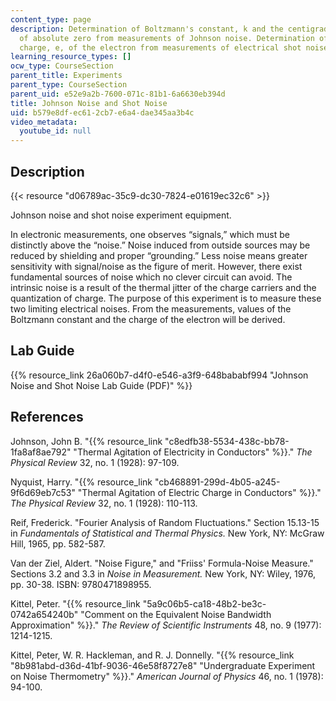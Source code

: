 ```yaml
---
content_type: page
description: Determination of Boltzmann's constant, k and the centigrade temperature
  of absolute zero from measurements of Johnson noise. Determination of the average
  charge, e, of the electron from measurements of electrical shot noise.
learning_resource_types: []
ocw_type: CourseSection
parent_title: Experiments
parent_type: CourseSection
parent_uid: e52e9a2b-7600-071c-81b1-6a6630eb394d
title: Johnson Noise and Shot Noise
uid: b579e8df-ec61-2cb7-e6a4-dae345aa3b4c
video_metadata:
  youtube_id: null
---
```


Description
-----------

{{< resource "d06789ac-35c9-dc30-7824-e01619ec32c6" >}}

Johnson noise and shot noise experiment equipment.

In electronic measurements, one observes “signals,” which must be distinctly above the “noise.” Noise induced from outside sources may be reduced by shielding and proper “grounding.” Less noise means greater sensitivity with signal/noise as the figure of merit. However, there exist fundamental sources of noise which no clever circuit can avoid. The intrinsic noise is a result of the thermal jitter of the charge carriers and the quantization of charge. The purpose of this experiment is to measure these two limiting electrical noises. From the measurements, values of the Boltzmann constant and the charge of the electron will be derived.

Lab Guide
---------

{{% resource_link 26a060b7-d4f0-e546-a3f9-648bababf994 "Johnson Noise and Shot Noise Lab Guide (PDF)" %}}

References
----------

Johnson, John B. "{{% resource_link "c8edfb38-5534-438c-bb78-1fa8af8ae792" "Thermal Agitation of Electricity in Conductors" %}}." _The Physical Review_ 32, no. 1 (1928): 97-109.

Nyquist, Harry. "{{% resource_link "cb468891-299d-4b05-a245-9f6d69eb7c53" "Thermal Agitation of Electric Charge in Conductors" %}}." _The Physical Review_ 32, no. 1 (1928): 110-113.

Reif, Frederick. "Fourier Analysis of Random Fluctuations." Section 15.13-15 in _Fundamentals of Statistical and Thermal Physics._ New York, NY: McGraw Hill, 1965, pp. 582-587.

Van der Ziel, Aldert. "Noise Figure," and "Friiss' Formula-Noise Measure." Sections 3.2 and 3.3 in _Noise in Measurement._ New York, NY: Wiley, 1976, pp. 30-38. ISBN: 9780471898955.

Kittel, Peter. "{{% resource_link "5a9c06b5-ca18-48b2-be3c-0742a654240b" "Comment on the Equivalent Noise Bandwidth Approximation" %}}." _The Review of Scientific Instruments_ 48, no. 9 (1977): 1214-1215.

Kittel, Peter, W. R. Hackleman, and R. J. Donnelly. "{{% resource_link "8b981abd-d36d-41bf-9036-46e58f8727e8" "Undergraduate Experiment on Noise Thermometry" %}}." _American Journal of Physics_ 46, no. 1 (1978): 94-100.